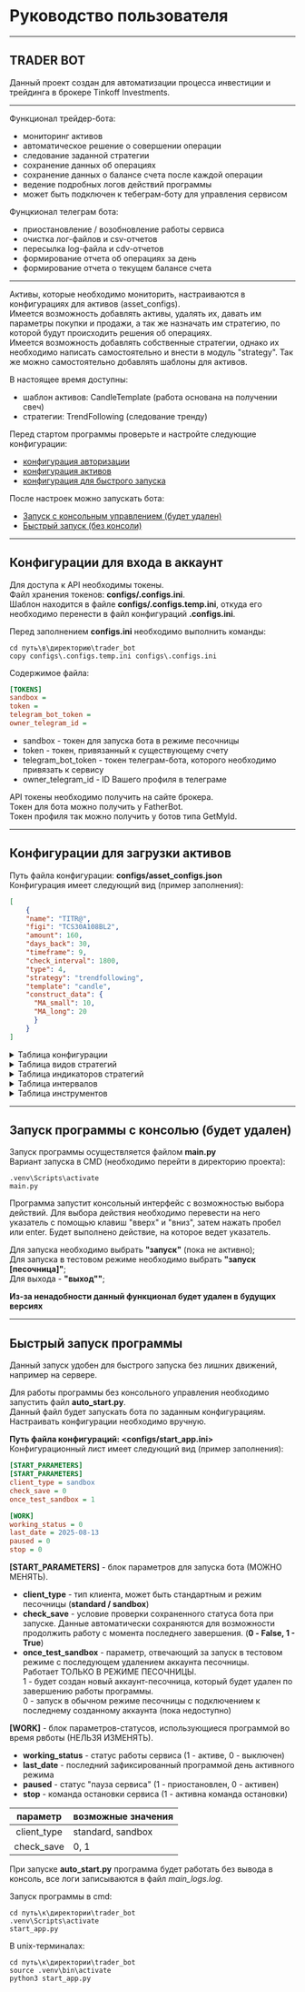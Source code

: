 # Руководство пользователя

---

## TRADER BOT

Данный проект создан для автоматизации процесса инвестиции и трейдинга в брокере Tinkoff Investments.

---
Функционал трейдер-бота:
* мониторинг активов
* автоматическое решение о совершении операции
* следование заданной стратегии
* сохранение данных об операциях
* сохранение данных о балансе счета после каждой операции
* ведение подробных логов действий программы
* может быть подключен к тебеграм-боту для управления сервисом

Фунцкионал телеграм бота:
* приостановление / возобновление работы сервиса
* очистка лог-файлов и csv-отчетов
* пересылка log-файла и cdv-отчетов
* формирование отчета об операциях за день
* формирование отчета о текущем балансе счета

---

Активы, которые необходимо мониторить, настраиваются в конфигурациях для активов (asset_configs). \
Имеется возможность добавлять активы, удалять их, давать им параметры покупки и продажи, а так же назначать им стратегию, 
по которой будут происходить решения об операциях. \
Имеется возможность добавлять собственные стратегии, однако их необходимо 
написать самостоятельно и внести в модуль "strategy".
Так же можно самостоятельно добавлять шаблоны для активов.

В настоящее время доступны:
* шаблон активов: CandleTemplate (работа основана на получении свеч)
* стратегии: TrendFollowing (следование тренду)

Перед стартом программы проверьте и настройте следующие конфигурации:
* [конфигурация авторизации](#конфигурации-для-входа-в-аккаунт)
* [конфигурация активов](#конфигурации-для-загрузки-активов)
* [конфигурация для быстрого запуска](#быстрый-запуск-программы)

После настроек можно запускать бота:
* [Запуск с консольным управлением (будет удален)](#запуск-программы)
* [Быстрый запуск (без консоли)](#быстрый-запуск-программы)

---

## Конфигурации для входа в аккаунт

Для доступа к API необходимы токены. \
Файл хранения токенов: **configs/.configs.ini**. \
Шаблон находится в файле **configs/.configs.temp.ini**, откуда его необходимо перенести в файл конфигураций **.configs.ini**.

Перед заполнением **configs.ini** необходимо выполнить команды:

```shell
cd путь\в\директорию\trader_bot
copy configs\.configs.temp.ini configs\.configs.ini
```

Содержимое файла:
```ini
[TOKENS]
sandbox = 
token = 
telegram_bot_token = 
owner_telegram_id = 
```
* sandbox - токен для запуска бота в режиме песочницы
* token - токен, привязанный к существующему счету
* telegram_bot_token - токен телеграм-бота, которого необходимо привязать к сервису
* owner_telegram_id - ID Вашего профиля в телеграме

API токены необходимо получить на сайте брокера. \
Токен для бота можно получить у FatherBot. \
Токен профиля так можно получить у ботов типа GetMyId.

---

## Конфигурации для загрузки активов
Путь файла конфигурации: **configs/asset_configs.json** \
Конфигурация имеет следующий вид (пример заполнения):
```json
[
    {
    "name": "TITR@",
    "figi": "TCS30A108BL2",
    "amount": 160,
    "days_back": 30,
    "timeframe": 9,
    "check_interval": 1800,
    "type": 4,
    "strategy": "trendfollowing",
    "template": "candle",
    "construct_data": {
      "MA_small": 10,
      "MA_long": 20
      }
    }
]
```
<details>
<summary>Таблица конфигурации</summary>

|    **ключ**    | **тип** | **описание**                                                     |
|:--------------:|:-------:|:-----------------------------------------------------------------|
|      name      |   str   | название актива                                                  |
|      figi      |   str   | figi-идентификатор актива                                        |
|     amount     |   int   | количество для торгов                                            |
|   days_back    |   int   | за сколько дней брать свечи                                      |
|   timeframe    |   int   | интервал свеч (таблица интервалов ниже)                          |
| check_interval |   int   | интервал получения новых свечей (в секундах)                     |
|      type      |   int   | тип актива (таблица "Инструменты")                               |
|    strategy    |   str   | вид подключаемой стратегии (таблица "Виды стратегий")            |
|    template    |   str   | название шаблона для объекта актива                              |
| construct_data |  dict   | данные о подключаемой стратегии (таблица "Индикаторы стратегий") |


</details>


<details>
<summary>Таблица видов стратегий</summary>

| название       | описание                                                                                                  | индикаторы        |
|----------------|-----------------------------------------------------------------------------------------------------------|-------------------|
| trendwollowing | Следование тренду - покупка совершается при движении тренда вверх, продажа при смене тренда на нисходящий | MA_small, MA_long |

</details>


<details>
<summary>Таблица индикаторов стратегий</summary>


| индикатор | расшифровка                                                          |
|:---------:|----------------------------------------------------------------------|
| MA_small  | Средняя скользящая за заданное число свечей (меньшее чем в MA_long)  |
|  MA_long  | Средняя скользящая за заданное число свечей (большее чем в MA_small) |

</details>


<details>
<summary>Таблица интервалов</summary>

| номер | интервал                    |
|:-----:|-----------------------------|
|   0   | CANDLE_INTERVAL_UNSPECIFIED |
|   1   | CANDLE_INTERVAL_1_MIN       |
|   2   | CANDLE_INTERVAL_5_MIN       |
|   3   | CANDLE_INTERVAL_15_MIN      |
|   4   | CANDLE_INTERVAL_HOUR        |
|   5   | CANDLE_INTERVAL_DAY         |
|   6   | CANDLE_INTERVAL_2_MIN       |
|   7   | CANDLE_INTERVAL_3_MIN       |
|   8   | CANDLE_INTERVAL_10_MIN      |
|   9   | CANDLE_INTERVAL_30_MIN      |
|  10   | CANDLE_INTERVAL_2_HOUR      |
|  11   | CANDLE_INTERVAL_4_HOUR      |
|  12   | CANDLE_INTERVAL_WEEK        |
|  13   | CANDLE_INTERVAL_MONTH       |
|  14   | CANDLE_INTERVAL_5_SEC       |
|  15   | CANDLE_INTERVAL_10_SEC      |
|  16   | CANDLE_INTERVAL_30_SEC      |

</details>

<details>
<summary>Таблица инструментов</summary>

| номер | инструмент                           |
|:-----:|--------------------------------------|
|   0   | INSTRUMENT_TYPE_UNSPECIFIED          |
|   1   | INSTRUMENT_TYPE_BOND                 |
|   2   | INSTRUMENT_TYPE_SHARE                |
|   3   | INSTRUMENT_TYPE_CURRENCY             |
|   4   | INSTRUMENT_TYPE_ETF                  |
|   5   | INSTRUMENT_TYPE_FUTURES              |
|   6   | INSTRUMENT_TYPE_SP                   |
|   7   | INSTRUMENT_TYPE_OPTION               |
|   8   | INSTRUMENT_TYPE_CLEARING_CERTIFICATE |
|   9   | INSTRUMENT_TYPE_INDEX                |
|  10   | INSTRUMENT_TYPE_COMMODITY            |

</details>

---

## Запуск программы с консолью (будет удален)

Запуск программы осуществляется файлом **main.py** \
Вариант запуска в CMD (необходимо перейти в директорию проекта):
```shell
.venv\Scripts\activate
main.py
```

Программа запустит консольный интерфейс с возможностью выбора действий.
Для выбора действия необходимо перевести на него указатель с помощью клавиш "вверх" и "вниз", 
затем нажать пробел или enter. Будет выполнено действие, на которое ведет указатель.

Для запуска необходимо выбрать **"запуск"** (пока не активно); \
Для запуска в тестовом режиме необходимо выбрать **"запуск \[песочница]"**; \
Для выхода - **"выход""**;

**Из-за ненадобности данный функционал будет удален в будущих версиях**

---

## Быстрый запуск программы
Данный запуск удобен для быстрого запуска без лишних движений, например на сервере.

Для работы программы без консольного управления необходимо запустить файл **auto_start.py**.\
Данный файл будет запускать бота по заданным конфигурациям.\
Настраивать конфигурации необходимо вручную. 

**Путь файла конфигураций: <configs/start_app.ini>** \
Конфигурационный лист имеет следующий вид (пример заполнения):
```ini
[START_PARAMETERS]
[START_PARAMETERS]
client_type = sandbox
check_save = 0
once_test_sandbox = 1

[WORK]
working_status = 0
last_date = 2025-08-13
paused = 0
stop = 0
```

**[START_PARAMETERS]** - блок параметров для запуска бота (МОЖНО МЕНЯТЬ).
* **client_type** - тип клиента, может быть стандартным и режим песочницы (**standard / sandbox**)
* **check_save** - условие проверки сохраненного статуса бота при запуске. 
Данные автоматически сохраняются для возможности продолжить работу с момента последнего 
завершения. (**0 - False, 1 - True**)
* **once_test_sandbox** - параметр, отвечающий за запуск в тестовом режиме с последующем удалением аккаунта песочницы. \
Работает ТОЛЬКО В РЕЖИМЕ ПЕСОЧНИЦЫ. \
1 - будет создан новый аккаунт-песочница, который будет удален по завершению работы программы. \
0 - запуск в обычном режиме песочницы с подключением к последнему созданному аккаунта (пока недоступно)

**[WORK]** - блок параметров-статусов, использующиеся программой во время рвботы (НЕЛЬЗЯ ИЗМЕНЯТЬ).
* **working_status** - статус работы сервиса (1 - активе, 0 - выключен)
* **last_date** - последний зафиксированный программой день активного режима
* **paused** - статус "пауза сервиса" (1 - приостановлен, 0 - активен)
* **stop** - команда остановки сервиса (1 - активна команда остановки)

| **параметр** | **возможные значения** |
|:------------:|------------------------|
| client_type  | standard, sandbox      |
|  check_save  | 0, 1                   |
При запуске **auto_start.py** программа будет работать без вывода в консоль, все логи записываются в файл *main_logs.log*.

Запуск программы в cmd:
```shell
cd путь\к\директории\trader_bot
.venv\Scripts\activate
start_app.py
```

В unix-терминалах:
```shell
cd путь\к\директории\trader_bot
source .venv\bin\activate
python3 start_app.py
```
